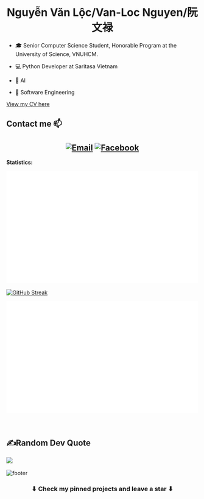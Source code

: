 <h1 align="center">Nguyễn Văn Lộc/Van-Loc Nguyen/阮文禄 </h1>

<div>



- :mortar_board: Senior Computer Science Student, Honorable Program at the University of Science, VNUHCM.
- :computer: Python Developer at Saritasa Vietnam

- :blue_book: AI 
- :blue_book: Software Engineering 
  
[View my CV here](https://nguyenvanloc.name.vn/CV.pdf)

## Contact me :mailbox:  
	
<center>

[![Email](https://img.shields.io/badge/Gmail-D14836?style=for-the-badge&logo=gmail&logoColor=white)](https://mailhide.io/e/MwZFxK1o)
[![Facebook](https://img.shields.io/badge/Facebook-%231877F2.svg?style=for-the-badge&logo=Facebook&logoColor=white)](https://www.facebook.com/vanlocO19180802/)	
---

</center>	

</div>

**Statistics:**  
<p align="center">
  <img src="https://github.com/vanloc1808/github-stats/blob/master/generated/overview.svg" alt="Stats1" style="display:inline-block;">
</p>
<!-- <p align="center">
  <img src="https://github-readme-stats.vercel.app/api?username=vanloc1808&layout=compact&hide_border=true&langs_count=8&theme=tokyonight" alt="Stats">  

</p> -->
<a href="https://git.io/streak-stats"><img src="https://streak-stats.demolab.com?user=vanloc1808&theme=transparent&hide_border=true" alt="GitHub Streak" /></a>
<!-- <p align="center">
  <img src="https://github-readme-streak-stats.herokuapp.com/?user=vanloc1808&theme=synthwave&hide_border=false" alt="Stats">  
</p> -->
<p align="center">
  <img src="https://github.com/vanloc1808/github-stats/blob/master/generated/languages.svg" alt="Stats1" style="display:inline-block;">
</p>

<br>

## ✍️Random Dev Quote
![](https://quotes-github-readme.vercel.app/api?type=horizontal&theme=gruvbox)

![footer](https://capsule-render.vercel.app/api?type=wave&&&&color=0:ff66cc,100:3399ff&height=130&section=footer)

<h3 align="center">
	⬇ Check my pinned projects and leave a star ⬇
</h3>
